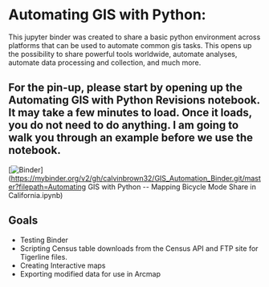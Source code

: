 # Automating GIS with Python:
This jupyter binder was created to share a basic python environment across platforms that can be used to automate common gis tasks. 
This opens up the possibility to share powerful tools worldwide, automate analyses, automate data processing and collection, and much more. 

## For the pin-up, please start by opening up the Automating GIS with Python Revisions notebook. It may take a few minutes to load. Once it loads, you do not need to do anything. I am going to walk you through an example before we use the notebook. 
[![Binder](https://mybinder.org/badge_logo.svg)](https://mybinder.org/v2/gh/calvinbrown32/GIS_Automation_Binder.git/master?filepath=Automating GIS with Python -- Mapping Bicycle Mode Share in California.ipynb)

## Goals
- Testing Binder
- Scripting Census table downloads from the Census API and FTP site for Tigerline files. 
- Creating Interactive maps
- Exporting modified data for use in Arcmap


